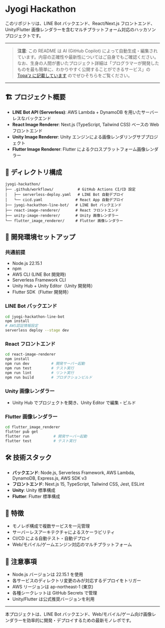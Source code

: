 # Jyogi Hackathon

このリポジトリは、LINE Bot バックエンド、React/Next.js フロントエンド、Unity/Flutter 画像レンダラーを含むマルチプラットフォーム対応のハッカソンプロジェクトです。

---

> **注意**: この README は AI (GitHub Copilot) によって自動生成・編集されています。内容の正確性や最新性についてはご自身でもご確認ください。なお、生身の人間が書いたプロジェクト詳細は「プログラマーが開発したものを最も簡単に、わかりやすく公開することができるサービス」の [Topa'z に記載しています](https://topaz.dev/projects/c004e4e2364b3f62a262) のでぜひそちらをご覧ください。

---

## 🏗️ プロジェクト概要

- **LINE Bot API (Serverless)**: AWS Lambda + DynamoDB を用いたサーバーレスなバックエンド
- **React Image Renderer**: Next.js (TypeScript, Tailwind CSS) ベースの Web フロントエンド
- **Unity Image Renderer**: Unity エンジンによる画像レンダリングサブプロジェクト
- **Flutter Image Renderer**: Flutter によるクロスプラットフォーム画像レンダラー

## 📁 ディレクトリ構成

```
jyogi-hackathon/
├── .github/workflows/           # GitHub Actions CI/CD 設定
│   ├── serverless-deploy.yaml   # LINE Bot 自動デプロイ
│   └── cicd.yaml               # React App 自動デプロイ
├── jyogi-hackathon-line-bot/   # LINE Bot バックエンド
├── react-image-renderer/       # React フロントエンド
├── unity-image-renderer/       # Unity 画像レンダラー
└── flutter_image_renderer/     # Flutter 画像レンダラー
```

## 🚀 開発環境セットアップ

### 共通前提

- Node.js 22.15.1
- npm
- AWS CLI (LINE Bot 開発時)
- Serverless Framework CLI
- Unity Hub + Unity Editor（Unity 開発時）
- Flutter SDK（Flutter 開発時）

### LINE Bot バックエンド

```bash
cd jyogi-hackathon-line-bot
npm install
# AWS認証情報設定
serverless deploy --stage dev
```

### React フロントエンド

```bash
cd react-image-renderer
npm install
npm run dev          # 開発サーバー起動
npm run test         # テスト実行
npm run lint         # リント実行
npm run build        # プロダクションビルド
```

### Unity 画像レンダラー

- Unity Hub でプロジェクトを開き、Unity Editor で編集・ビルド

### Flutter 画像レンダラー

```bash
cd flutter_image_renderer
flutter pub get
flutter run           # 開発サーバー起動
flutter test          # テスト実行
```

## 🛠️ 技術スタック

- **バックエンド**: Node.js, Serverless Framework, AWS Lambda, DynamoDB, Express.js, AWS SDK v3
- **フロントエンド**: Next.js 15, TypeScript, Tailwind CSS, Jest, ESLint
- **Unity**: Unity 標準構成
- **Flutter**: Flutter 標準構成

## 🌟 特徴

- モノレポ構成で複数サービスを一元管理
- サーバーレスアーキテクチャによるスケーラビリティ
- CI/CD による自動テスト・自動デプロイ
- Web/モバイル/ゲームエンジン対応のマルチプラットフォーム

## 📝 注意事項

- Node.js バージョンは 22.15.1 を使用
- 各サービスのディレクトリ変更のみが対応するデプロイをトリガー
- AWS リージョンは ap-northeast-1 (東京)
- 各種シークレットは GitHub Secrets で管理
- Unity/Flutter は公式推奨バージョンを利用

---

本プロジェクトは、LINE Bot バックエンド、Web/モバイル/ゲーム向け画像レンダラーを効率的に開発・デプロイするための最新モノレポです。
